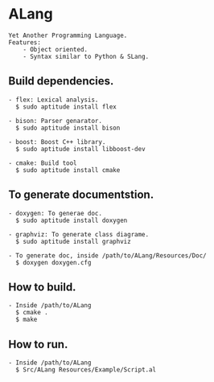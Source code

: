 ALang
==================
    Yet Another Programming Language.
    Features:
        - Object oriented.
        - Syntax similar to Python & SLang.

Build dependencies.
-------------------
    - flex: Lexical analysis.
      $ sudo aptitude install flex

    - bison: Parser genarator.
      $ sudo aptitude install bison

    - boost: Boost C++ library.
      $ sudo aptitude install libboost-dev

    - cmake: Build tool
      $ sudo aptitude install cmake

To generate documentstion.
----------------------------
    - doxygen: To generae doc.
      $ sudo aptitude install doxygen
      
    - graphviz: To generate class diagrame.   
      $ sudo aptitude install graphviz
    
    - To generate doc, inside /path/to/ALang/Resources/Doc/
      $ doxygen doxygen.cfg

How to build.
-------------------
    - Inside /path/to/ALang
      $ cmake .
      $ make

How to run.
-------------------
    - Inside /path/to/ALang
      $ Src/ALang Resources/Example/Script.al

